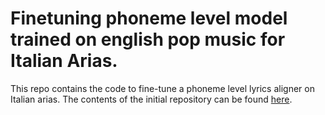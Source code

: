 # Finetuning phoneme level model trained on english pop music for Italian Arias.

This repo contains the code to fine-tune a phoneme level lyrics aligner on Italian arias. The contents of the initial repository can be found [here](https://github.com/schufo/lyrics-aligner).